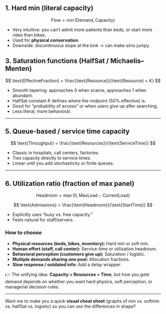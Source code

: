 ## 1. **Hard min (literal capacity)**

$$
\text{Flow} = \min(\text{Demand}, \text{Capacity})
$$

* Very intuitive: you can’t admit more patients than beds, or start more rides than bikes.
* Used for **physical conservation**.
* Downside: discontinuous slope at the kink → can make sims jumpy.

## 3. **Saturation functions (HalfSat / Michaelis–Menten)**

$$
\text{EffectiveFraction} = \frac{\text{Resource}}{\text{Resource} + K}
$$

* Smooth tapering: approaches 0 when scarce, approaches 1 when abundant.
* HalfSat constant $K$ defines where the midpoint (50% effective) is.
* Good for “probability of access” or when users give up after searching.
* Less literal; more behavioral.

---

## 5. **Queue-based / service time capacity**

$$
\text{Throughput} = \frac{\text{Resources}}{\text{ServiceTime}}
$$

* Classic in hospitals, call centers, factories.
* Ties capacity directly to service times.
* Linear until you add stochasticity or finite queues.

---

## 6. **Utilization ratio (fraction of max panel)**

$$
\text{Headroom} = \max(0, \text{MaxLoad} - \text{CurrentLoad})
$$

$$
\text{Admissions} = \frac{\text{Headroom}}{\text{StartTime}}
$$

* Explicitly uses “busy vs. free capacity.”
* Feels natural for staff/servers.

### How to choose

* **Physical resources (beds, bikes, inventory):** Hard min or soft min.
* **Human effort (staff, call center):** Service-time or utilization headroom.
* **Behavioral perception (customers give up):** Saturation / logistic.
* **Multiple demands sharing one pool:** Allocation fractions.
* **Slow response / outdated info:** Add a delay wrapper.

👉 The unifying idea: **Capacity = Resources ÷ Time**, but how you *gate* demand depends on whether you want hard physics, soft perception, or managerial decision-rules.

---

Want me to make you a quick **visual cheat sheet** (graphs of min vs. softmin vs. halfSat vs. logistic) so you can *see* the differences in shape?
